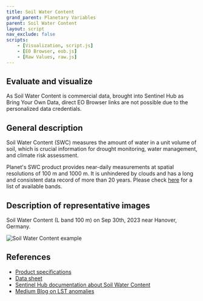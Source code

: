 ```yaml
---
title: Soil Water Content
grand_parent: Planetary Variables
parent: Soil Water Content
layout: script
nav_exclude: false
scripts:
    - [Visualization, script.js]
    - [EO Browser, eob.js]
    - [Raw Values, raw.js]
---
```


## Evaluate and visualize

As Soil Water Content is commercial data, brought into Sentinel Hub as Bring Your Own Data, direct EO Browser links are not possible due to the personalized data credentials.

## General description

Soil Water Content (SWC) measures the amount of water in a unit volume of soil, which is crucial information for drought monitoring, water management, and climate risk assessment.

Planet's SWC product provides near-daily measurements at spatial resolutions of 100 m and 1000 m. It is unhindered by clouds and has a long and consistent data record of more than 20 years. Please check [here](https://docs.sentinel-hub.com/api/latest/data/planetary-variables/soil-water-content/#available-bands) for a list of available bands.

## Description of representative images

Soil Water Content (L band 100 m) on Sep 30th, 2023 near Hanover, Germany.

![Soil Water Content example](fig/swc.jpg)

## References

-   [Product specifications](https://planet.widen.net/s/5xtzljjwgg)
-   [Data sheet](https://planet.widen.net/s/cv7bfjhhd5)
-   [Sentinel Hub documentation about Soil Water Content](https://docs.sentinel-hub.com/api/latest/data/planetary-variables/soil-water-content/)
-   [Medium Blog on LST anomalies](https://medium.com/sentinel-hub/product-update-planetary-variables-in-sentinel-hub-963f3e6c0e9b)
